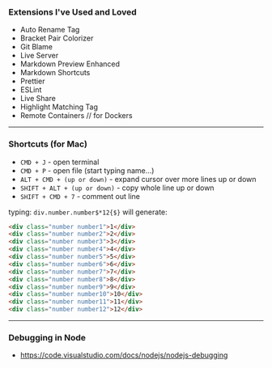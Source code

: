 ### Extensions I've Used and Loved

- Auto Rename Tag
- Bracket Pair Colorizer
- Git Blame
- Live Server
- Markdown Preview Enhanced
- Markdown Shortcuts
- Prettier
- ESLint
- Live Share
- Highlight Matching Tag
- Remote Containers // for Dockers
___

### Shortcuts (for Mac)

- `CMD + J` - open terminal
- `CMD + P` - open file (start typing name...)
- `ALT + CMD + (up or down)` - expand cursor over more lines up or down
- `SHIFT + ALT + (up or down)` - copy whole line up or down
- `SHIFT + CMD + 7` - comment out line


typing:
`div.number.number$*12{$}` will generate:
```html
<div class="number number1">1</div>
<div class="number number2">2</div>
<div class="number number3">3</div>
<div class="number number4">4</div>
<div class="number number5">5</div>
<div class="number number6">6</div>
<div class="number number7">7</div>
<div class="number number8">8</div>
<div class="number number9">9</div>
<div class="number number10">10</div>
<div class="number number11">11</div>
<div class="number number12">12</div>
```
___
### Debugging in Node
- https://code.visualstudio.com/docs/nodejs/nodejs-debugging


 

